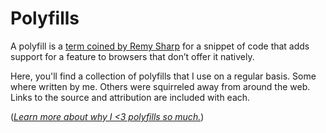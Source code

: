 # Polyfills

A polyfill is a [term coined by Remy Sharp](https://remysharp.com/2010/10/08/what-is-a-polyfill) for a snippet of code that adds support for a feature to browsers that don’t offer it natively.

Here, you'll find a collection of polyfills that I use on a regular basis. Some where written by me. Others were squirreled away from around the web. Links to the source and attribution are included with each.

(*[Learn more about why I <3 polyfills so much.](https://gomakethings.com/why-i-love-polyfills/)*)
